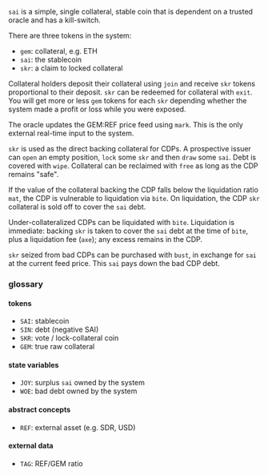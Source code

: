 `sai` is a simple, single collateral, stable coin that is dependent on a
trusted oracle and has a kill-switch.

There are three tokens in the system:

- `gem`: collateral, e.g. ETH
- `sai`: the stablecoin
- `skr`: a claim to locked collateral

Collateral holders deposit their collateral using `join` and receive
`skr` tokens proportional to their deposit. `skr` can be redeemed for
collateral with `exit`. You will get more or less `gem` tokens for each
`skr` depending whether the system made a profit or loss while you
were exposed.

The oracle updates the GEM:REF price feed using `mark`. This is the only
external real-time input to the system.

`skr` is used as the direct backing collateral for CDPs. A prospective
issuer can `open` an empty position, `lock` some `skr` and then `draw`
some `sai`. Debt is covered with `wipe`. Collateral can be reclaimed
with `free` as long as the CDP remains "safe".

If the value of the collateral backing the CDP falls below the
liquidation ratio `mat`, the CDP is vulnerable to liquidation via
`bite`. On liquidation, the CDP `skr` collateral is sold off to cover
the `sai` debt.

Under-collateralized CDPs can be liquidated with `bite`. Liquidation is
immediate: backing `skr` is taken to cover the `sai` debt at the time of
`bite`, plus a liquidation fee (`axe`); any excess remains in the CDP.

`skr` seized from bad CDPs can be purchased with `bust`, in exchange for
`sai` at the current feed price. This `sai` pays down the bad CDP debt.


### glossary

#### tokens

- `SAI`: stablecoin
- `SIN`: debt (negative SAI)
- `SKR`: vote / lock-collateral coin
- `GEM`: true raw collateral

#### state variables

- `JOY`: surplus `sai` owned by the system
- `WOE`: bad debt owned by the system

#### abstract concepts

- `REF`: external asset (e.g. SDR, USD)

#### external data

- `TAG`: REF/GEM ratio
